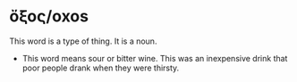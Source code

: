 # ὄξος/oxos
This word is a type of thing. It is a noun.
* This word means sour or bitter wine. This was an inexpensive drink that poor people drank when they were thirsty.

